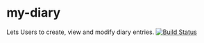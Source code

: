 # my-diary
Lets Users to create, view and modify diary entries.
[![Build Status](https://travis-ci.org/obulaworld/my-diary.svg?branch=master)](https://travis-ci.org/obulaworld/my-diary)
